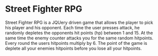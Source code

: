 <h1>Street Fighter RPG</h1>

Street Fighter RPG is a JQUery driven game that allows the player to pick his player and his opponent.  Each time the user presses attack, he randomly depletes the opponents hit points (hp) between 1 and 15.  At the same time the enemy counter attacks you for the same random hitpoints. Every round the users hitpoints multiply by 6.  The point of the game is deplete all your enemies hitpoints before you lose all your hitpoints.
